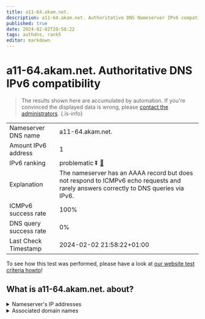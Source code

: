 ```yaml
---
title: a11-64.akam.net.
description: a11-64.akam.net. Authoritative DNS Nameserver IPv6 compatibility
published: true
date: 2024-02-02T20:58:22
tags: authdns, rank5
editor: markdown
---
```


# a11-64.akam.net. Authoritative DNS IPv6 compatibility

> The results shown here are accumulated by automation. If you're convinced the displayed data is wrong, please [contact the administrators](/howto/chat). 
{.is-info}




|   |   |
| - | - |
| Nameserver DNS name | a11-64.akam.net.
| Amount IPv6 address | 1
| IPv6 ranking | problematic :arrow_double_down: [🔗](/howto/ranking) |
| Explanation | The nameserver has an AAAA record but does not respond to ICMPv6 echo requests and rarely answers correctly to DNS queries via IPv6. |
| ICMPv6 success rate | 100%|
| DNS query success rate | 0% |
| Last Check Timestamp | 2024-02-02 21:58:22+01:00 |

To see how this test was performed, please have a look at [our website test criteria howto](/howto/testcriteria/authdns)!


## What is a11-64.akam.net. about?




<details>
<summary>Nameserver's IP addresses</summary>

2600:1480:1::40

</details>



<details>
<summary>Associated domain names</summary>

www.intuit.com

</details>
